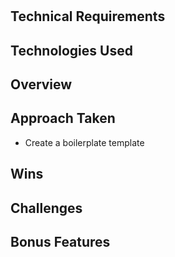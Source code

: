 #

## Technical Requirements

## Technologies Used

## Overview

## Approach Taken
- Create a boilerplate template

## Wins

## Challenges

## Bonus Features
